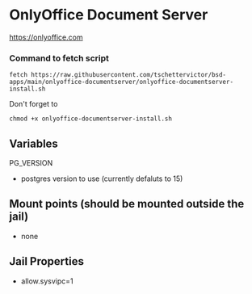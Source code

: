 # OnlyOffice Document Server
https://onlyoffice.com

### Command to fetch script
```
fetch https://raw.githubusercontent.com/tschettervictor/bsd-apps/main/onlyoffice-documentserver/onlyoffice-documentserver-install.sh
```

Don't forget to
```
chmod +x onlyoffice-documentserver-install.sh
```

## Variables

PG_VERSION
  - postgres version to use (currently defaluts to 15)

## Mount points (should be mounted outside the jail)
  - none

## Jail Properties
  - allow.sysvipc=1
